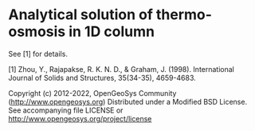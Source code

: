# Analytical solution of thermo-osmosis in 1D column

See [1] for details.

[1] Zhou, Y., Rajapakse, R. K. N. D., & Graham, J. (1998).
International Journal of Solids and Structures, 35(34-35), 4659-4683.


Copyright (c) 2012-2022, OpenGeoSys Community (http://www.opengeosys.org)
            Distributed under a Modified BSD License.
              See accompanying file LICENSE or
              http://www.opengeosys.org/project/license
